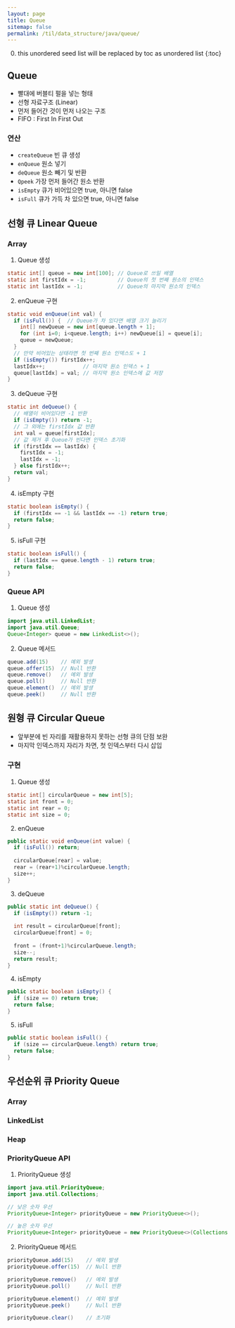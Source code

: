 ```yaml
---
layout: page
title: Queue
sitemap: false
permalink: /til/data_structure/java/queue/
---
```

0. this unordered seed list will be replaced by toc as unordered list
{:toc}

## Queue
- 빨대에 버블티 펄을 넣는 형태
- 선형 자료구조 (Linear)
- 먼저 들어간 것이 먼저 나오는 구조
- FIFO : First In First Out

### 연산
- `createQueue` 빈 큐 생성
- `enQueue` 원소 넣기
- `deQueue` 원소 빼기 및 반환
- `Qpeek` 가장 먼저 들어간 원소 반환
- `isEmpty` 큐가 비어있으면 true, 아니면 false
- `isFull` 큐가 가득 차 있으면 true, 아니면 false

## 선형 큐 Linear Queue
### Array
1. Queue 생성
```java
static int[] queue = new int[100]; // Queue로 쓰일 배열
static int firstIdx = -1;          // Queue의 첫 번째 원소의 인덱스
static int lastIdx = -1;           // Queue의 마지막 원소의 인덱스
```

2. enQueue 구현
```java
static void enQueue(int val) {
  if (isFull()) {  // Queue가 차 있다면 배열 크기 늘리기
    int[] newQueue = new int[queue.length + 1];
    for (int i=0; i<queue.length; i++) newQueue[i] = queue[i];
    queue = newQueue;
  }
  // 만약 비어있는 상태라면 첫 번째 원소 인덱스도 + 1
  if (isEmpty()) firstIdx++;
  lastIdx++;            // 마지막 원소 인덱스 + 1
  queue[lastIdx] = val; // 마지막 원소 인덱스에 값 저장
}
```

3. deQueue 구현
```java
static int deQueue() {
  // 배열이 비어있다면 -1 반환
  if (isEmpty()) return -1;
  // 그 외에는 firstIdx 값 반환
  int val = queue[firstIdx];
  // 값 제거 후 Queue가 빈다면 인덱스 초기화
  if (firstIdx == lastIdx) {
    firstIdx = -1;
    lastIdx = -1;
  } else firstIdx++;
  return val;
}
```

4. isEmpty 구현
```java
static boolean isEmpty() {
  if (firstIdx == -1 && lastIdx == -1) return true;
  return false;
}
```

5. isFull 구현
```java
static boolean isFull() {
  if (lastIdx == queue.length - 1) return true;
  return false;
}
```

### Queue API
1. Queue 생성
```java
import java.util.LinkedList;
import java.util.Queue;
Queue<Integer> queue = new LinkedList<>();
```

2. Queue 메서드
```java
queue.add(15)    // 예외 발생
queue.offer(15)  // Null 반환
queue.remove()   // 예외 발생
queue.poll()     // Null 반환
queue.element()  // 예외 발생
queue.peek()     // Null 반환
```

## 원형 큐 Circular Queue
- 앞부분에 빈 자리를 재활용하지 못하는 선형 큐의 단점 보완
- 마지막 인덱스까지 자리가 차면, 첫 인덱스부터 다시 삽입

### 구현
1. Queue 생성
```java
static int[] circularQueue = new int[5];
static int front = 0;
static int rear = 0;
static int size = 0;
```
2. enQueue
```java
public static void enQueue(int value) {
  if (isFull()) return;
  
  circularQueue[rear] = value;
  rear = (rear+1)%circularQueue.length;
  size++;
}
```
3. deQueue
```java
public static int deQueue() {
  if (isEmpty()) return -1;
  
  int result = circularQueue[front];
  circularQueue[front] = 0;
  
  front = (front+1)%circularQueue.length;
  size--;
  return result;
}
```
4. isEmpty
```java
public static boolean isEmpty() {
  if (size == 0) return true;
  return false;
}
```
5. isFull
```java
public static boolean isFull() {
  if (size == circularQueue.length) return true;
  return false;
}
```

## 우선순위 큐 Priority Queue
### Array

### LinkedList

### Heap

### PriorityQueue API
1. PriorityQueue 생성
  ```java
  import java.util.PriorityQueue;
  import java.util.Collections;
  
  // 낮은 숫자 우선
  PriorityQueue<Integer> priorityQueue = new PriorityQueue<>();
  
  // 높은 숫자 우선
  PriorityQueue<Integer> priorityQueue = new PriorityQueue<>(Collections.reverseOrder());
  ```

2. PriorityQueue 메서드
  ```java
  priorityQueue.add(15)    // 예외 발생
  priorityQueue.offer(15)  // Null 반환
  
  priorityQueue.remove()   // 예외 발생
  priorityQueue.poll()     // Null 반환
  
  priorityQueue.element()  // 예외 발생
  priorityQueue.peek()     // Null 반환
  
  priorityQueue.clear()    // 초기화
  ```
